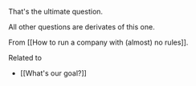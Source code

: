 
That's the ultimate question.

All other questions are derivates of this one.

From [[How to run a company with (almost) no rules]].

Related to
- [[What's our goal?]]
